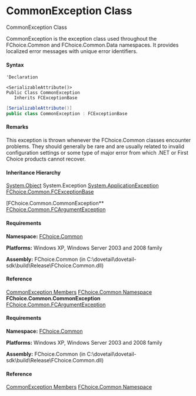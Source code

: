 # CommonException Class

CommonException Class

CommonException is the exception class used throughout the FChoice.Common and FChoice.Common.Data namespaces. It provides localized error messages with unique error identifiers.

#### Syntax

```vbnet
'Declaration

<SerializableAttribute()>
Public Class CommonException
   Inherits FCExceptionBase
```

```csharp
[SerializableAttribute()]
public class CommonException : FCExceptionBase
```

#### Remarks

This exception is thrown whenever the FChoice.Common classes encounter problems. They should generally be rare and are usually related to invalid configuration settings or some type of major error from which .NET or First Choice products cannot recover.

#### Inheritance Hierarchy

[System.Object](https://msdn.microsoft.com/en-us/library/e5kfa45b(v=vs.110).aspx)
System.Exception
[System.ApplicationException](#)
[FChoice.Common.FCExceptionBase](FChoice.Common~FChoice.Common.FCExceptionBase.md)

[FChoice.Common.CommonException**
[FChoice.Common.FCArgumentException](FChoice.Common~FChoice.Common.FCArgumentException.md)

#### Requirements

**Namespace:** [FChoice.Common](FChoice.Common~FChoice.Common_namespace.md)

**Platforms:** Windows XP, Windows Server 2003 and 2008 family

**Assembly:** FChoice.Common (in C:\\dovetail\\dovetail-sdk\\build\\Release\\FChoice.Common.dll)

#### Reference

[CommonException Members](FChoice.Common~FChoice.Common.CommonException_members.md)
[FChoice.Common Namespace](FChoice.Common~FChoice.Common_namespace.md)
**FChoice.Common.CommonException**
[FChoice.Common.FCArgumentException](FChoice.Common~FChoice.Common.FCArgumentException.md)

#### Requirements

**Namespace:** [FChoice.Common](FChoice.Common~FChoice.Common_namespace.md)

**Platforms:** Windows XP, Windows Server 2003 and 2008 family

**Assembly:** FChoice.Common (in C:\\dovetail\\dovetail-sdk\\build\\Release\\FChoice.Common.dll)

#### Reference

[CommonException Members](FChoice.Common~FChoice.Common.CommonException_members.md)
[FChoice.Common Namespace](FChoice.Common~FChoice.Common_namespace.md)
